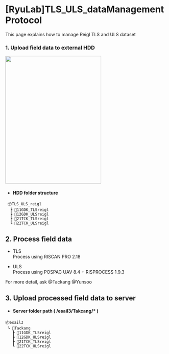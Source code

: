# [RyuLab]TLS_ULS_dataManagementProtocol

This page explains how to manage Reigl TLS and ULS dataset

### 1. Upload field data to external HDD

<img src="https://github.com/Tackang/RYULAB_TLS_ULS_dataManagementProtocol/assets/121844577/008725d0-d1d2-4dcb-804b-cf0a4eb14373" width="300" height="400">  

  
 + #### HDD folder structure
```   
 📦TLS_ULS_reigl  
  ┣ 📂11GDK_TLSreigl  
  ┣ 📂12GDK_ULSreigl  
  ┣ 📂21TCK_TLSreigl  
  ┗ 📂22TCK_ULSreigl  
```
## 2. Process field data 
+ TLS  
  Process using RISCAN PRO 2.18
    
+ ULS  
  Process using POSPAC UAV 8.4 + RISPROCESS 1.9.3

For more detail, ask @Tackang @Yunsoo

## 3. Upload processed field data to server

+ #### Server folder path ( /esail3/Takcang/* )
```
📦esail3  
 ┗ 📂Tackang  
   ┣ 📂11GDK_TLSreigl  
   ┣ 📂12GDK_ULSreigl  
   ┣ 📂21TCK_TLSreigl  
   ┗ 📂22TCK_ULSreigl
```


